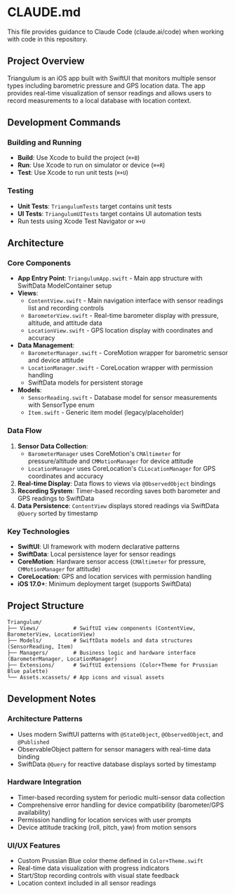 # CLAUDE.md

This file provides guidance to Claude Code (claude.ai/code) when working with code in this repository.

## Project Overview

Triangulum is an iOS app built with SwiftUI that monitors multiple sensor types including barometric pressure and GPS location data. The app provides real-time visualization of sensor readings and allows users to record measurements to a local database with location context.

## Development Commands

### Building and Running
- **Build**: Use Xcode to build the project (`⌘+B`)
- **Run**: Use Xcode to run on simulator or device (`⌘+R`)
- **Test**: Use Xcode to run unit tests (`⌘+U`)

### Testing
- **Unit Tests**: `TriangulumTests` target contains unit tests
- **UI Tests**: `TriangulumUITests` target contains UI automation tests
- Run tests using Xcode Test Navigator or `⌘+U`

## Architecture

### Core Components

- **App Entry Point**: `TriangulumApp.swift` - Main app structure with SwiftData ModelContainer setup
- **Views**: 
  - `ContentView.swift` - Main navigation interface with sensor readings list and recording controls
  - `BarometerView.swift` - Real-time barometer display with pressure, altitude, and attitude data
  - `LocationView.swift` - GPS location display with coordinates and accuracy
- **Data Management**: 
  - `BarometerManager.swift` - CoreMotion wrapper for barometric sensor and device attitude
  - `LocationManager.swift` - CoreLocation wrapper with permission handling
  - SwiftData models for persistent storage
- **Models**:
  - `SensorReading.swift` - Database model for sensor measurements with SensorType enum
  - `Item.swift` - Generic item model (legacy/placeholder)

### Data Flow

1. **Sensor Data Collection**:
   - `BarometerManager` uses CoreMotion's `CMAltimeter` for pressure/altitude and `CMMotionManager` for device attitude
   - `LocationManager` uses CoreLocation's `CLLocationManager` for GPS coordinates and accuracy
2. **Real-time Display**: Data flows to views via `@ObservedObject` bindings
3. **Recording System**: Timer-based recording saves both barometer and GPS readings to SwiftData
4. **Data Persistence**: `ContentView` displays stored readings via SwiftData `@Query` sorted by timestamp

### Key Technologies
- **SwiftUI**: UI framework with modern declarative patterns
- **SwiftData**: Local persistence layer for sensor readings
- **CoreMotion**: Hardware sensor access (`CMAltimeter` for pressure, `CMMotionManager` for attitude)
- **CoreLocation**: GPS and location services with permission handling
- **iOS 17.0+**: Minimum deployment target (supports SwiftData)

## Project Structure

```
Triangulum/
├── Views/           # SwiftUI view components (ContentView, BarometerView, LocationView)
├── Models/          # SwiftData models and data structures (SensorReading, Item)
├── Managers/        # Business logic and hardware interface (BarometerManager, LocationManager)
├── Extensions/      # SwiftUI extensions (Color+Theme for Prussian Blue palette)
└── Assets.xcassets/ # App icons and visual assets
```

## Development Notes

### Architecture Patterns
- Uses modern SwiftUI patterns with `@StateObject`, `@ObservedObject`, and `@Published`
- ObservableObject pattern for sensor managers with real-time data binding
- SwiftData `@Query` for reactive database displays sorted by timestamp

### Hardware Integration
- Timer-based recording system for periodic multi-sensor data collection
- Comprehensive error handling for device compatibility (barometer/GPS availability)
- Permission handling for location services with user prompts
- Device attitude tracking (roll, pitch, yaw) from motion sensors

### UI/UX Features
- Custom Prussian Blue color theme defined in `Color+Theme.swift`
- Real-time data visualization with progress indicators
- Start/Stop recording controls with visual state feedback
- Location context included in all sensor readings